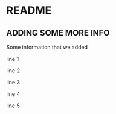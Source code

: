 # README

## ADDING SOME MORE INFO

Some information that we added

line 1

line 2

line 3

line 4

line 5
